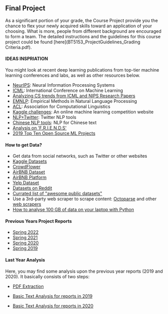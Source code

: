 ## Final Project


As a significant portion of your grade, the Course Project provide you the chance to flex your newly acquired skills toward an application of your choosing. What is more, people from different background are encouraged to form a team. The detailed instructions and the guidelines for this course project could be found [here](BT5153_ProjectGuidelines_Grading Criteria.pdf).

#### IDEAS INSPRIATION

You might look at recent deep learning publications from top-tier machine learning conferences and labs, as well as other resources below.

- [NeurIPS](https://neurips.cc/): Neural Information Processing Systems
- [ICML](https://icml.cc/): International Conference on Machine Learning
- [Analyzing CS trends from ICML and NIPS Research Papers](https://medium.com/@kakaoaireport/meta-analysis-on-6-163-papers-of-icml-nips-cbef530eaaf6)
- [EMNLP](https://2020.emnlp.org/papers/main): Empirical Methods in Natural Language Processing
- [ACL](http://www.acl2019.org/EN/index.xhtml): Association for Computational Linguistics
- [Kaggle challenges](https://www.kaggle.com): An online machine learning competition website
- [NLP+Twitter](https://github.com/aritter/twitter_nlp): Twitter NLP tools
- [Chinese NLP tools](https://github.com/NLPchina/nlp-lang): NLP for Chinese text
- [Analysis on 'F.R.I.E.N.D.S'](https://github.com/shilpibhattacharyya/Friends_Analysis)
- [2019 Top Ten Open Source ML Projects](https://heartbeat.fritz.ai/2019s-top-open-source-machine-learning-projects-3cd082a02f78)

#### How to get Data?

- Get data from social networks, such as Twitter or other websites
- [Kaggle Datasets](https://www.kaggle.com/datasets)
- [CrowdFlower](https://www.crowdflower.com/data-for-everyone/)
- [AirBNB Dataset](http://insideairbnb.com/get-the-data.html)
- [AirBNB Platform](https://medium.com/airbnb-engineering/caravel-airbnb-s-data-exploration-platform-15a72aa610e5#.ptom9fw2e)
- [Yelp Dataset](https://www.yelp.com.sg/dataset_challenge)
- [Datasets on Reddit](https://www.reddit.com/r/datasets/)
- [Currated list of "awesome public datasets"](https://github.com/caesar0301/awesome-public-datasets)
- Use a 3rd-party web scraper to scrape content: [Octoparse](http://www.octoparse.com/) and other [web scrapers](http://www.octoparse.com/blog/9-free-web-scrapers-that-you-cannot-miss)
- [How to analyse 100 GB of data on your laptop with Python](https://towardsdatascience.com/how-to-analyse-100s-of-gbs-of-data-on-your-laptop-with-python-f83363dda94)

#### Previous Years Project Reports

- [Spring 2022](2022fyp.md)
- [Spring 2021](2021fyp.md)
- [Spring 2020](2020fyp.md)
- [Spring 2019](2019fyp.md)

#### Last Year Analysis

Here, you may find some analysis upon the previous year reports (2019 and 2020). It basically consists of two steps:

- [PDF Extraction](pyp_analyze/PDF_Extraction.html)

- [Basic Text Analysis for reports in 2019](pyp_analyze/2019_reports_Analysis.html)

- [Basic Text Analysis for reports in 2020](pyp_analyze/2020_reports_Analysis.html)
